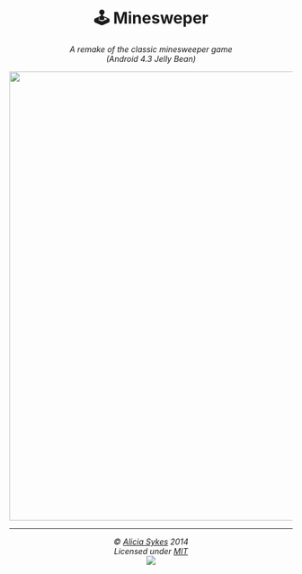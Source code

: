 <h1 align="center">🕹️ Minesweper</h1>
<p align="center">
  <i>A remake of the classic minesweeper game</i><br>
  <i>(Android 4.3 Jelly Bean)</i>
</p>

<p align="center"><img width="800" src="https://i.ibb.co/H2MbYjH/minesweeper-screenshots.png"/></p>

---

<p  align="center">
  <i>© <a href="https://aliciasykes.com">Alicia Sykes</a> 2014</i><br>
  <i>Licensed under <a href="https://gist.github.com/Lissy93/143d2ee01ccc5c052a17">MIT</a></i><br>
  <a href="https://github.com/lissy93"><img src="https://i.ibb.co/4KtpYxb/octocat-clean-mini.png" /></a>
</p>

